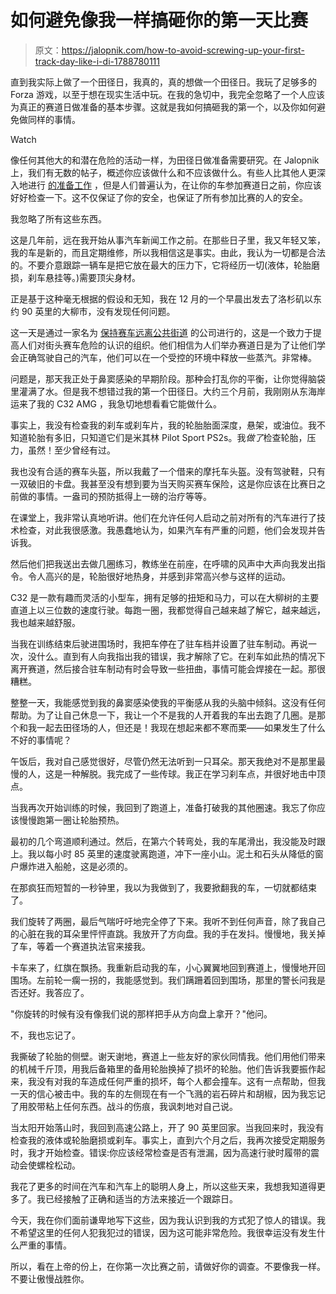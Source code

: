 # 如何避免像我一样搞砸你的第一天比赛

> 原文：<https://jalopnik.com/how-to-avoid-screwing-up-your-first-track-day-like-i-di-1788780111>

直到我实际上做了一个田径日，我真的，真的想做一个田径日。我玩了足够多的 Forza 游戏，以至于想在现实生活中玩。在我的急切中，我完全忽略了一个人应该为真正的赛道日做准备的基本步骤。这就是我如何搞砸我的第一个，以及你如何避免做同样的事情。

Watch

像任何其他大的和潜在危险的活动一样，为田径日做准备需要研究。在 Jalopnik 上，我们有无数的帖子，概述你应该做什么和不应该做什么。有些人比其他人更深入地进行 [的准备工作](http://jalopnik.com/heres-how-a-track-day-in-the-ferrari-fxx-k-really-goes-1786445069) ，但是人们普遍认为，在让你的车参加赛道日之前，你应该好好检查一下。这不仅保证了你的安全，也保证了所有参加比赛的人的安全。

我忽略了所有这些东西。

这是几年前，远在我开始从事汽车新闻工作之前。在那些日子里，我又年轻又笨，我的车是新的，而且定期维修，所以我相信这是事实。由此，我认为一切都是合法的。不要介意跟踪一辆车是把它放在最大的压力下，它将经历一切(液体，轮胎磨损，刹车悬挂等。)需要顶尖身材。

正是基于这种毫无根据的假设和无知，我在 12 月的一个早晨出发去了洛杉矶以东约 90 英里的大柳市，没有发现任何问题。

这一天是通过一家名为 [保持赛车远离公共街道](http://www.krops.org/) 的公司进行的，这是一个致力于提高人们对街头赛车危险的认识的组织。他们相信为人们举办赛道日是为了让他们学会正确驾驶自己的汽车，他们可以在一个受控的环境中释放一些蒸汽。非常棒。

问题是，那天我正处于鼻窦感染的早期阶段。那种会打乱你的平衡，让你觉得脑袋里灌满了水。但是我不想错过我的第一个田径日。大约三个月前，我刚刚从东海岸运来了我的 C32 AMG ，我急切地想看看它能做什么。

事实上，我没有检查我的刹车或刹车片，我的轮胎胎面深度，悬架，或油位。我不知道轮胎有多旧，只知道它们是米其林 Pilot Sport PS2s。我*做了*检查轮胎，压力，虽然！至少曾经有过。

我也没有合适的赛车头盔，所以我戴了一个借来的摩托车头盔。没有驾驶鞋，只有一双破旧的卡盘。我甚至没有想到要为当天购买赛车保险，这是你应该在比赛日之前做的事情。一盎司的预防抵得上一磅的治疗等等。

在课堂上，我非常认真地听讲。他们在允许任何人启动之前对所有的汽车进行了技术检查，对此我很感激。我愚蠢地认为，如果汽车有严重的问题，他们会发现并告诉我。

然后他们把我送出去做几圈练习，教练坐在前座，在呼啸的风声中大声向我发出指令。令人高兴的是，轮胎很好地热身，并感到非常高兴参与这样的运动。

C32 是一款有趣而灵活的小型车，拥有足够的扭矩和马力，可以在大柳树的主要直道上以三位数的速度行驶。每跑一圈，我都觉得自己越来越了解它，越来越远，我也越来越舒服。

当我在训练结束后驶进围场时，我把车停在了驻车档并设置了驻车制动。再说一次，没什么。直到有人向我指出我的错误，我才解除了它。在刹车如此热的情况下离开赛道，然后接合驻车制动有时会导致一些扭曲，事情可能会焊接在一起。那很糟糕。

整整一天，我能感觉到我的鼻窦感染使我的平衡感从我的头脑中倾斜。这没有任何帮助。为了让自己休息一下，我让一个不是我的人开着我的车出去跑了几圈。是那个和我一起去田径场的人，但还是！我现在想起来都不寒而栗——如果发生了什么不好的事情呢？

午饭后，我对自己感觉很好，尽管仍然无法听到一只耳朵。那天我绝对不是那里最慢的人，这是一种解脱。我完成了一些传球。我正在学习刹车点，并很好地击中顶点。

当我再次开始训练的时候，我回到了跑道上，准备打破我的其他圈速。我忘了你应该慢慢跑第一圈让轮胎预热。

最初的几个弯道顺利通过。然后，在第六个转弯处，我的车尾滑出，我没能及时跟上。我以每小时 85 英里的速度驶离跑道，冲下一座小山。泥土和石头从降低的窗户爆炸进入船舱，这是必须的。

在那疯狂而短暂的一秒钟里，我以为我做到了，我要掀翻我的车，一切就都结束了。

我们旋转了两圈，最后气喘吁吁地完全停了下来。我听不到任何声音，除了我自己的心脏在我的耳朵里怦怦直跳。我放开了方向盘。我的手在发抖。慢慢地，我关掉了车，等着一个赛道执法官来接我。

卡车来了，红旗在飘扬。我重新启动我的车，小心翼翼地回到赛道上，慢慢地开回围场。左前轮一瘸一拐的，我能感觉到。我们蹒跚着回到围场，那里的警长问我是否还好。我答应了。

"你旋转的时候有没有像我们说的那样把手从方向盘上拿开？"他问。

不，我也忘记了。

我撕破了轮胎的侧壁。谢天谢地，赛道上一些友好的家伙同情我。他们用他们带来的机械千斤顶，用我后备箱里的备用轮胎换掉了损坏的轮胎。他们告诉我要振作起来，我没有对我的车造成任何严重的损坏，每个人都会撞车。这有一点帮助，但我一天的信心被击中。我的车的左侧现在有一个飞溅的岩石碎片和胡椒，因为我忘记了用胶带粘上任何东西。战斗的伤痕，我讽刺地对自己说。

当太阳开始落山时，我回到高速公路上，开了 90 英里回家。当我回来时，我没有检查我的液体或轮胎磨损或刹车。事实上，直到六个月之后，我再次接受定期服务时，我才开始检查。错误:你应该经常检查是否有泄漏，因为高速行驶时履带的震动会使螺栓松动。

我花了更多的时间在汽车和汽车上的聪明人身上，所以这些天来，我想我知道得更多了。我已经接触了正确和适当的方法来接近一个跟踪日。

今天，我在你们面前谦卑地写下这些，因为我认识到我的方式犯了惊人的错误。我不希望这里的任何人犯我犯过的错误，因为这可能非常危险。我很幸运没有发生什么严重的事情。

所以，看在上帝的份上，在你第一次比赛之前，请做好你的调查。不要像我一样。不要让傲慢战胜你。